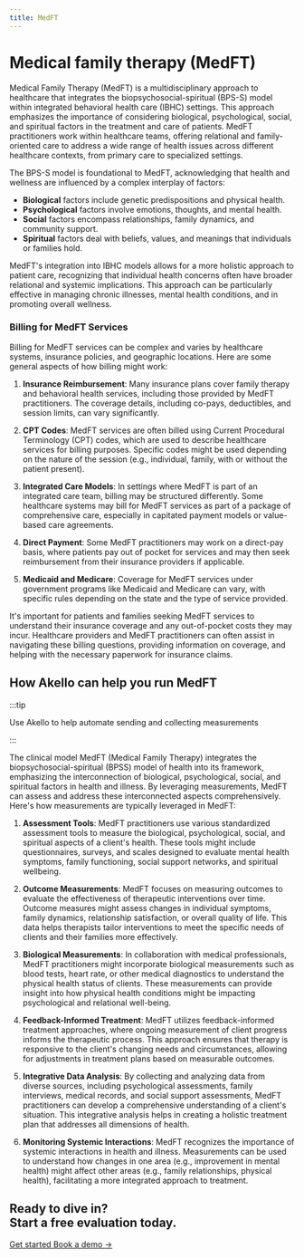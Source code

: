 ```yaml
---
title: MedFT
---
```


# Medical family therapy (MedFT)


Medical Family Therapy (MedFT) is a multidisciplinary approach to healthcare that integrates the biopsychosocial-spiritual (BPS-S) model within integrated behavioral health care (IBHC) settings. This approach emphasizes the importance of considering biological, psychological, social, and spiritual factors in the treatment and care of patients. MedFT practitioners work within healthcare teams, offering relational and family-oriented care to address a wide range of health issues across different healthcare contexts, from primary care to specialized settings.

The BPS-S model is foundational to MedFT, acknowledging that health and wellness are influenced by a complex interplay of factors:

- **Biological** factors include genetic predispositions and physical health.
- **Psychological** factors involve emotions, thoughts, and mental health.
- **Social** factors encompass relationships, family dynamics, and community support.
- **Spiritual** factors deal with beliefs, values, and meanings that individuals or families hold.

MedFT's integration into IBHC models allows for a more holistic approach to patient care, recognizing that individual health concerns often have broader relational and systemic implications. This approach can be particularly effective in managing chronic illnesses, mental health conditions, and in promoting overall wellness.

### Billing for MedFT Services

Billing for MedFT services can be complex and varies by healthcare systems, insurance policies, and geographic locations. Here are some general aspects of how billing might work:

1. **Insurance Reimbursement**: Many insurance plans cover family therapy and behavioral health services, including those provided by MedFT practitioners. The coverage details, including co-pays, deductibles, and session limits, can vary significantly.

2. **CPT Codes**: MedFT services are often billed using Current Procedural Terminology (CPT) codes, which are used to describe healthcare services for billing purposes. Specific codes might be used depending on the nature of the session (e.g., individual, family, with or without the patient present).

3. **Integrated Care Models**: In settings where MedFT is part of an integrated care team, billing may be structured differently. Some healthcare systems may bill for MedFT services as part of a package of comprehensive care, especially in capitated payment models or value-based care agreements.

4. **Direct Payment**: Some MedFT practitioners may work on a direct-pay basis, where patients pay out of pocket for services and may then seek reimbursement from their insurance providers if applicable.

5. **Medicaid and Medicare**: Coverage for MedFT services under government programs like Medicaid and Medicare can vary, with specific rules depending on the state and the type of service provided.

It's important for patients and families seeking MedFT services to understand their insurance coverage and any out-of-pocket costs they may incur. Healthcare providers and MedFT practitioners can often assist in navigating these billing questions, providing information on coverage, and helping with the necessary paperwork for insurance claims.



## How Akello can help you run MedFT


:::tip

Use Akello to help automate sending and collecting measurements

:::


The clinical model MedFT (Medical Family Therapy) integrates the biopsychosocial-spiritual (BPSS) model of health into its framework, emphasizing the interconnection of biological, psychological, social, and spiritual factors in health and illness. By leveraging measurements, MedFT can assess and address these interconnected aspects comprehensively. Here's how measurements are typically leveraged in MedFT:

1. **Assessment Tools**: MedFT practitioners use various standardized assessment tools to measure the biological, psychological, social, and spiritual aspects of a client's health. These tools might include questionnaires, surveys, and scales designed to evaluate mental health symptoms, family functioning, social support networks, and spiritual wellbeing.

2. **Outcome Measurements**: MedFT focuses on measuring outcomes to evaluate the effectiveness of therapeutic interventions over time. Outcome measures might assess changes in individual symptoms, family dynamics, relationship satisfaction, or overall quality of life. This data helps therapists tailor interventions to meet the specific needs of clients and their families more effectively.

3. **Biological Measurements**: In collaboration with medical professionals, MedFT practitioners might incorporate biological measurements such as blood tests, heart rate, or other medical diagnostics to understand the physical health status of clients. These measurements can provide insight into how physical health conditions might be impacting psychological and relational well-being.

4. **Feedback-Informed Treatment**: MedFT utilizes feedback-informed treatment approaches, where ongoing measurement of client progress informs the therapeutic process. This approach ensures that therapy is responsive to the client's changing needs and circumstances, allowing for adjustments in treatment plans based on measurable outcomes.

5. **Integrative Data Analysis**: By collecting and analyzing data from diverse sources, including psychological assessments, family interviews, medical records, and social support assessments, MedFT practitioners can develop a comprehensive understanding of a client's situation. This integrative analysis helps in creating a holistic treatment plan that addresses all dimensions of health.

6. **Monitoring Systemic Interactions**: MedFT recognizes the importance of systemic interactions in health and illness. Measurements can be used to understand how changes in one area (e.g., improvement in mental health) might affect other areas (e.g., family relationships, physical health), facilitating a more integrated approach to treatment.


<div className="bg-indigo-100">
    <div className="max-w-7xl  py-24 sm:py-32 lg:flex lg:items-center lg:justify-between">
    <h2 className="text-2xl font-bold tracking-tight text-gray-900 sm:text-4xl">
        Ready to dive in?
        <br />
        Start a free evaluation today.
    </h2>
    <div className="mt-10 flex items-center gap-x-6 lg:mt-0 lg:flex-shrink-0">
        <a
        href="https://app.akello.io/signup"
        className="rounded-md bg-indigo-600 px-3.5 py-2.5 text-sm font-semibold text-white shadow-sm hover:bg-indigo-500 focus-visible:outline focus-visible:outline-2 focus-visible:outline-offset-2 focus-visible:outline-indigo-600"
        >
        Get started
        </a>
        <a href="https://calendly.com/akello-health/30-min-call" className="text-sm font-semibold leading-6 text-gray-900">
        Book a demo <span aria-hidden="true">→</span>
        </a>
    </div>
    </div>
</div>